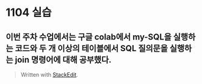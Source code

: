 # 1104 실습

이번 주차 수업에서는 구글 colab에서 my-SQL을 실행하는  코드와 두 개 이상의 테이블에서 SQL 질의문을 실행하는 join 명령어에 대해 공부했다.
----




> Written with [StackEdit](https://stackedit.io/).
<!--stackedit_data:
eyJoaXN0b3J5IjpbMTk2OTM3Nzk5NV19
-->